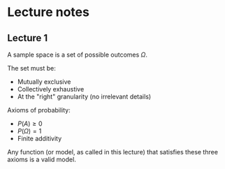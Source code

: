# Lecture notes

## Lecture 1
A sample space is a set of possible outcomes $\Omega$.

The set must be:
  * Mutually exclusive
  * Collectively exhaustive
  * At the "right" granularity (no irrelevant details)

Axioms of probability:
  * $P(A) \geq 0$
  * $P(\Omega) = 1$
  * Finite additivity

Any function (or model, as called in this lecture) that satisfies these three axioms is a valid model.
